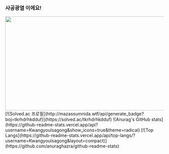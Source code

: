 ### 사공광열 이에요!
<a href="https://github.com/devxb/gitanimals">
<img
  src="https://render.gitanimals.org/farms/kwangyoulsagong"
  width="600"
  height="300"
/>
</a>
[![Solved.ac
프로필](http://mazassumnida.wtf/api/generate_badge?boj=tkrhdrhkdduf)](https://solved.ac/tkrhdrhkdduf)
![Anurag's GitHub stats](https://github-readme-stats.vercel.app/api?username=Kwangyoulsagong&show_icons=true&theme=radical)
[![Top Langs](https://github-readme-stats.vercel.app/api/top-langs/?username=Kwangyoulsagong&layout=compact)](https://github.com/anuraghazra/github-readme-stats)
